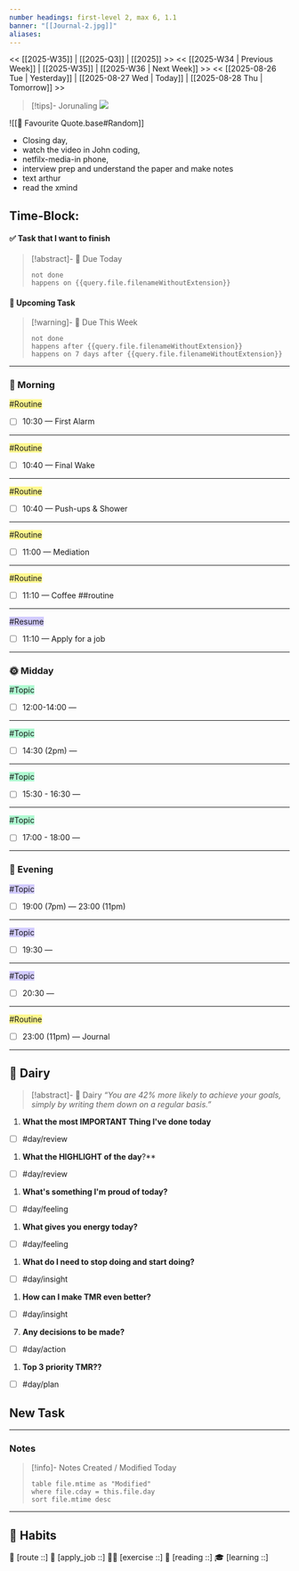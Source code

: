 ```yaml
---
number headings: first-level 2, max 6, 1.1
banner: "[[Journal-2.jpg]]"
aliases:
---
```

<< [[2025-W35]] | [[2025-Q3]] | [[2025]] >>
<< [[2025-W34 | Previous Week]] | [[2025-W35]] | [[2025-W36 | Next Week]] >>
<< [[2025-08-26 Tue | Yesterday]] | [[2025-08-27 Wed | Today]] | [[2025-08-28 Thu | Tomorrow]] >>

> [!tips]- Jorunaling
> ![](https://www.youtube.com/watch?v=KwatUSh-6xY)

![[📖 Favourite Quote.base#Random]]
- Closing day, 
- watch the video in John coding, 
- netfilx-media-in phone, 
- interview prep and understand the paper and make notes
- text arthur
- read the xmind
## Time-Block:
#### ✅ Task that I want to finish
> [!abstract]- 📌 Due Today
> ```tasks
> not done
> happens on {{query.file.filenameWithoutExtension}}
> ```
#### 📅 Upcoming Task
> [!warning]- 📅 Due This Week
> ```tasks
> not done
> happens after {{query.file.filenameWithoutExtension}}
> happens on 7 days after {{query.file.filenameWithoutExtension}}
> ```

---
### 🌅 Morning
<span style="background:#fff88f">#Routine</span>
- [ ] 10:30 — First Alarm 
---
<span style="background:#fff88f">#Routine</span>
- [ ] 10:40 — Final Wake 
---
<span style="background:#fff88f">#Routine</span>
- [ ] 10:40 — Push-ups & Shower 
---
<span style="background:#fff88f">#Routine</span>
- [ ] 11:00 — Mediation 
---
<span style="background:#fff88f">#Routine</span>
- [ ] 11:10 — Coffee ##routine 
---
<span style="background:#d2cbff">#Resume</span>
- [ ] 11:10 — Apply for a job
---
### 🌞 Midday
<span style="background:#affad1">#Topic</span>
- [ ] 12:00-14:00 — 
---
<span style="background:#affad1">#Topic</span>
- [ ] 14:30 (2pm) — 
---
<span style="background:#affad1">#Topic</span>
- [ ] 15:30 - 16:30 —
---
<span style="background:#affad1">#Topic</span>
- [ ] 17:00 - 18:00 — 
---
### 🌙 Evening
<span style="background:#d2cbff">#Topic</span>
- [ ] 19:00 (7pm) —  23:00 (11pm)
---
<span style="background:#d2cbff">#Topic</span>
- [ ] 19:30 —  
---
<span style="background:#d2cbff">#Topic</span>
- [ ] 20:30 —  
---
<span style="background:#fff88f">#Routine</span>
- [ ] 23:00 (11pm) —  Journal
---
## 📕 Dairy
>[!abstract]- 📕 Dairy
_“You are 42% more likely to achieve your goals, simply by writing them down on a regular basis.”_
1. **What the most IMPORTANT Thing I've done today**
- [ ] #day/review 
1. **What the HIGHLIGHT of the day**?**
- [ ] #day/review 
1. **What's something I'm proud of today?**
- [ ] #day/feeling 
1. **What gives you energy today?**
- [ ] #day/feeling 
1. **What do I need to stop doing and start doing?**
- [ ] #day/insight 
1. **How can I make TMR even better?**
- [ ] #day/insight 
7. **Any decisions to be made?**
- [ ] #day/action 
1. **Top 3 priority TMR??**
- [ ] #day/plan 

## New Task

---
### Notes
>[!info]- Notes Created / Modified Today
>```dataview
> table file.mtime as "Modified"
> where file.cday = this.file.day
> sort file.mtime desc
> ```

---
## 💪 Habits 
📍 [route ::] 
💼 [apply_job ::] 
🏃‍♂️ [exercise ::] 
🔖 [reading ::] 
🎓 [learning ::]

